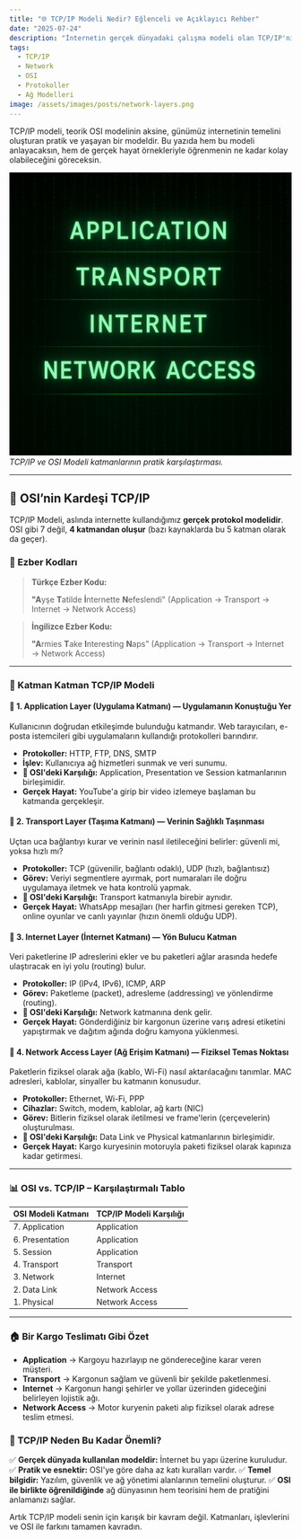 ```yaml
---
title: "🌐 TCP/IP Modeli Nedir? Eğlenceli ve Açıklayıcı Rehber"
date: "2025-07-24"
description: "İnternetin gerçek dünyadaki çalışma modeli olan TCP/IP'nin 4 katmanını, OSI ile farklarını ve gerçek hayat benzetmelerini bu rehberde keşfedin."
tags:
  - TCP/IP
  - Network
  - OSI
  - Protokoller
  - Ağ Modelleri
image: /assets/images/posts/network-layers.png
---
```


TCP/IP modeli, teorik OSI modelinin aksine, günümüz internetinin temelini oluşturan pratik ve yaşayan bir modeldir. Bu yazıda hem bu modeli anlayacaksın, hem de gerçek hayat örnekleriyle öğrenmenin ne kadar kolay olabileceğini göreceksin.

![TCP/IP ve OSI Modeli Karşılaştırması](/assets/images/posts/network-layers.png)
*TCP/IP ve OSI Modeli katmanlarının pratik karşılaştırması.*

---


## 🚀 OSI’nin Kardeşi TCP/IP
TCP/IP Modeli, aslında internette kullandığımız **gerçek protokol modelidir**. OSI gibi 7 değil, **4 katmandan oluşur** (bazı kaynaklarda bu 5 katman olarak da geçer).


### 📌 Ezber Kodları

> **Türkçe Ezber Kodu:**
>
> **"A**yşe **T**atilde **İ**nternette **N**efeslendi"
> (Application → Transport → Internet → Network Access)

> **İngilizce Ezber Kodu:**
>
> **"A**rmies **T**ake **I**nteresting **N**aps"
> (Application → Transport → Internet → Network Access)

---


### 🧱 Katman Katman TCP/IP Modeli


#### 🔹 1. Application Layer (Uygulama Katmanı) — Uygulamanın Konuştuğu Yer
Kullanıcının doğrudan etkileşimde bulunduğu katmandır. Web tarayıcıları, e-posta istemcileri gibi uygulamaların kullandığı protokolleri barındırır.
- **Protokoller:** HTTP, FTP, DNS, SMTP
- **İşlev:** Kullanıcıya ağ hizmetleri sunmak ve veri sunumu.
- **🧠 OSI'deki Karşılığı:** Application, Presentation ve Session katmanlarının birleşimidir.
- **Gerçek Hayat:** YouTube'a girip bir video izlemeye başlaman bu katmanda gerçekleşir.


#### 🔹 2. Transport Layer (Taşıma Katmanı) — Verinin Sağlıklı Taşınması
Uçtan uca bağlantıyı kurar ve verinin nasıl iletileceğini belirler: güvenli mi, yoksa hızlı mı?
- **Protokoller:** TCP (güvenilir, bağlantı odaklı), UDP (hızlı, bağlantısız)
- **Görev:** Veriyi segmentlere ayırmak, port numaraları ile doğru uygulamaya iletmek ve hata kontrolü yapmak.
- **🧠 OSI'deki Karşılığı:** Transport katmanıyla birebir aynıdır.
- **Gerçek Hayat:** WhatsApp mesajları (her harfin gitmesi gereken TCP), online oyunlar ve canlı yayınlar (hızın önemli olduğu UDP).


#### 🔹 3. Internet Layer (İnternet Katmanı) — Yön Bulucu Katman
Veri paketlerine IP adreslerini ekler ve bu paketleri ağlar arasında hedefe ulaştıracak en iyi yolu (routing) bulur.
- **Protokoller:** IP (IPv4, IPv6), ICMP, ARP
- **Görev:** Paketleme (packet), adresleme (addressing) ve yönlendirme (routing).
- **🧠 OSI'deki Karşılığı:** Network katmanına denk gelir.
- **Gerçek Hayat:** Gönderdiğiniz bir kargonun üzerine varış adresi etiketini yapıştırmak ve dağıtım ağında doğru kamyona yüklenmesi.


#### 🔹 4. Network Access Layer (Ağ Erişim Katmanı) — Fiziksel Temas Noktası
Paketlerin fiziksel olarak ağa (kablo, Wi-Fi) nasıl aktarılacağını tanımlar. MAC adresleri, kablolar, sinyaller bu katmanın konusudur.
- **Protokoller:** Ethernet, Wi-Fi, PPP
- **Cihazlar:** Switch, modem, kablolar, ağ kartı (NIC)
- **Görev:** Bitlerin fiziksel olarak iletilmesi ve frame'lerin (çerçevelerin) oluşturulması.
- **🧠 OSI'deki Karşılığı:** Data Link ve Physical katmanlarının birleşimidir.
- **Gerçek Hayat:** Kargo kuryesinin motoruyla paketi fiziksel olarak kapınıza kadar getirmesi.

---


### 📊 OSI vs. TCP/IP – Karşılaştırmalı Tablo


| **OSI Modeli Katmanı** | **TCP/IP Modeli Karşılığı** |
|:---------------------|:----------------------------|
| 7. Application       | Application                 |
| 6. Presentation      | Application                 |
| 5. Session           | Application                 |
| 4. Transport         | Transport                   |
| 3. Network           | Internet                    |
| 2. Data Link         | Network Access              |
| 1. Physical          | Network Access              |

---


### 🏠 Bir Kargo Teslimatı Gibi Özet
- **Application** → Kargoyu hazırlayıp ne göndereceğine karar veren müşteri.
- **Transport** → Kargonun sağlam ve güvenli bir şekilde paketlenmesi.
- **Internet** → Kargonun hangi şehirler ve yollar üzerinden gideceğini belirleyen lojistik ağı.
- **Network Access** → Motor kuryenin paketi alıp fiziksel olarak adrese teslim etmesi.


### 📌 TCP/IP Neden Bu Kadar Önemli?
✅ **Gerçek dünyada kullanılan modeldir:** İnternet bu yapı üzerine kuruludur.
✅ **Pratik ve esnektir:** OSI'ye göre daha az katı kuralları vardır.
✅ **Temel bilgidir:** Yazılım, güvenlik ve ağ yönetimi alanlarının temelini oluşturur.
✅ **OSI ile birlikte öğrenildiğinde** ağ dünyasının hem teorisini hem de pratiğini anlamanızı sağlar.

Artık TCP/IP modeli senin için karışık bir kavram değil. Katmanları, işlevlerini ve OSI ile farkını tamamen kavradın.